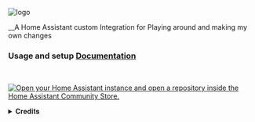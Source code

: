 ![logo](https://github.com/rospogrigio/localtuya-homeassistant/blob/master/img/logo-small.png)


__A Home Assistant custom Integration for Playing around and making my own changes

### **Usage and setup [Documentation](https://xzetsubou.github.io/hass-localtuya/)**


<br>

[![Open your Home Assistant instance and open a repository inside the Home Assistant Community Store.](https://my.home-assistant.io/badges/hacs_repository.svg)](https://my.home-assistant.io/redirect/hacs_repository/?category=integration&repository=hass-localtuya&owner=KINGCanty)

<details><summary> 𝐂𝐫𝐞𝐝𝐢𝐭𝐬 </summary>
<p>
    
[Rospogrigio](https://github.com/rospogrigio), original maintainer of LocalTuya.
[xZetsubou](https://github.com/NameLessJedi/localtuya-homeassistant) The owner of the fork I have cloned from.

</p>
</details> 
